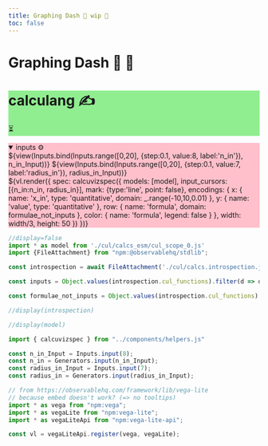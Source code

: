 ```yaml
---
title: Graphing Dash 🏃 wip 🚧
toc: false
---
```


# Graphing Dash 🏃 🚧

<div class="grid grid-cols-2">
  <div class="grid-rowspan-2 card" style="background: lightgreen">
    <h1>calculang ✍️</h1>
    <p>⏳</p>
  </div>
  <div class="card" style="background: pink">
    <details open><summary>inputs ⚙️</summary>
    ${view(Inputs.bind(Inputs.range([0,20], {step:0.1, value:8, label:'n_in'}), n_in_Input))}
    ${view(Inputs.bind(Inputs.range([0,20], {step:0.1, value:7, label:'radius_in'}), radius_in_Input))}
    </details>
  </div>
  <div class="card" style="background: pink">
    ${vl.render({
  spec: calcuvizspec({
    models: [model],
    input_cursors: [{n_in:n_in, radius_in}],
    mark: {type:'line', point: false},
    encodings: {
      x: { name: 'x_in', type: 'quantitative', domain: _.range(-10,10,0.01) },
      y: { name: 'value', type: 'quantitative' },
      row: { name: 'formula', domain: formulae_not_inputs },
      color: { name: 'formula', legend: false }
    },
    width: width/3,
    height: 50
  })
})}
  </div>
</div>


```js
//display=false
import * as model from './cul/calcs_esm/cul_scope_0.js'
import {FileAttachment} from "npm:@observablehq/stdlib";

const introspection = await FileAttachment('./cul/calcs.introspection.json').json()

const inputs = Object.values(introspection.cul_functions).filter(d => d.reason == 'input definition').map(d => d.name).sort()

const formulae_not_inputs = Object.values(introspection.cul_functions).filter(d => d.reason == 'definition' && inputs.indexOf(d.name+'_in') == -1).map(d => d.name)

//display(introspection)

//display(model)

import { calcuvizspec } from "../components/helpers.js"
```


```js
const n_in_Input = Inputs.input(8);
const n_in = Generators.input(n_in_Input);
const radius_in_Input = Inputs.input(7);
const radius_in = Generators.input(radius_in_Input);
```

```js
// from https://observablehq.com/framework/lib/vega-lite
// because embed doesn't work? (=> no tooltips)
import * as vega from "npm:vega";
import * as vegaLite from "npm:vega-lite";
import * as vegaLiteApi from "npm:vega-lite-api";

const vl = vegaLiteApi.register(vega, vegaLite);
```